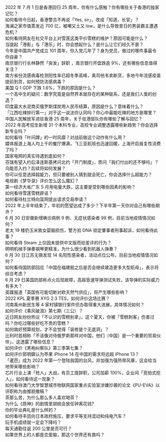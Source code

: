 2022 年 7 月 1 日是香港回归 25 周年，你有什么感触？你有哪些关于香港的独家记忆？  
如何看待今日起，香港警员不再说「Yes, sir」，改成「知道，长官」？  
海澜之家市值蒸发近 700 亿，被嘲又土又 low，是什么导致昔日的男装霸主遭遇危机？  
如何看待网友在社交平台上对雪莲这类平价雪糕的维护？原因可能是什么？  
当提起「港影」与「港乐」时，你会想起什么？是什么让它们经久不衰？  
今年是中国共产党成立 101 周年，你入党几年了？身为党员，做过的哪件事最令你自豪？  
南京银行行长林静然「突发」辞职 ，南京银行开盘跌逾 9%，还有哪些信息值得关注？  
南方省份流感病毒检测阳性率已超冬季高峰，奥司他韦卖断货，多地今年流感疫苗提前到货，如何预防流感病毒？  
美国 Q 1 GDP 下跌 1.6%，下跌的原因是什么？  
一个高中生的疑问：数学究竟是自然界本就存在的某种联系，还是我们人类的创造？  
印度最大水泥商买俄罗斯煤炭用人民币结算，原因是什么？意味着什么？  
「江西吃辣排行第一」对于这一说法你认同吗？你心中最能吃辣的地方是哪里？  
中国人民解放军进驻香港 25 周年，关于驻港部队你有哪些了解与回忆？  
2022 年高考招生新增 31 个本科专业，高校专业调整透露哪些新趋势？你会选择新专业吗？  
如何看待「叶问蹲」的一时风靡？对战前做这个动作有什么用？  
媒体报道上海人均上千的餐厅爆满，飞三亚航班也迅速回暖，上海开启报复性消费了吗？  
国家电网的真实待遇到底如何？  
芬瑞有望入约后泽连斯基拷问北约「开门制度」，质问「我们付出的还不够吗」？乌能否入约？后续将如何发展？  
你可以任意选择超能力，但只要被别人猜到就会死亡，你会选择什么超能力？  
电视剧《梦华录》评价怎么这么魔幻？  
第一经济大省广东 5 月用电量大跌，这主要是受到哪些因素的影响？  
如何看待雪莲雪糕辟谣？  
如何看待杜兰特向篮网提出请求交易申请？  
2022 年上半年结束了，年初的愿望达成了多少？下半年第一天你对自己有哪些期许？  
6 月 30 日安徽新增确诊病例 9 例、无症状感染者 98 例，目前当地疫情情况如何？  
老太 19 楼扔玉米致女婴脑损伤，警方验 DNA 锁定肇事者刑事起诉，如何看待此事？  
如何看待 Steam 上仅因未提供中文版而给差评的行为？  
明明机械手弹奏钢琴更精准，为什么很少看到机器人弹奏？  
6 月 30 日江苏无锡发现 14 名阳性感染者，活动点位公布，目前当地疫情情况如何？  
如何看待国防部回应「中国在福建舰之后是否会继续建造更多大型航母」，表示将综合考虑？  
6 月 29 日美国防部称点火后现故障，高超音速导弹测试失败，该导弹的实际威力有多大？  
英媒报道「英国有可能切断对欧天然气供应」，将产生哪些影响？  
2022 KPL 夏季赛 XYG 2:3 TES，如何评价这场比赛？  
河南禹州新民生等 4 家村镇银行案件侦办取得重大进展，具体情况如何？  
如何评价《乘风破浪》第七期（三公）？  
近日网友纷纷热议「不认识的雪糕别拿」，这个夏天，你被「雪糕刺客」伤害过吗？你吃过哪些好吃不贵的雪糕？  
如何做好预算规划，才不会觉得「装修是个无底洞」？  
比利时首相称「不该像对待俄罗斯那样对中国，他们（中国）是一个重要的贸易伙伴」，这透露了哪些信息？  
如何评价《黑袍纠察队》第三季第七集？  
如何评价郭明錤认为苹果 iPhone 14 在中国的需求将远超 iPhone 13？  
「暹芭」成为 2022 年第一个登陆我国的台风，并加强为强热带风暴，这会给当地带来哪些影响？  
芯片行业上演「抢人」大战，有员工提辞职，公司加薪 100%，企业间「竞拍式挖人」，如何看待这一现象？  
如何看待澳门大学智慧城市物联网国家重点实验室涉嫌抄袭的论文《PU-EVA》以评职称为由推脱撤稿？  
茶那么苦，为什么那么多人喜欢喝茶？  
为什么《原神》的剧情里胡桃会放任钟离花钱?  
你的毕业典礼是什么样的？  
如何看待丰田向日本政府施压，要求平等支持混动和纯电汽车？  
玩手机成绩就一定会下降吗？  
每天通勤往返 200 公里是否可行？  
如果世界上的人都是恋爱脑，那这个世界还有救吗？  
